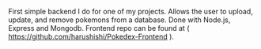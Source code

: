 First simple backend I do for one of my projects. Allows the user to upload, update, and remove pokemons from a database. Done with Node.js, Express and Mongodb. Frontend repo can be found at ( https://github.com/harushishi/Pokedex-Frontend ).